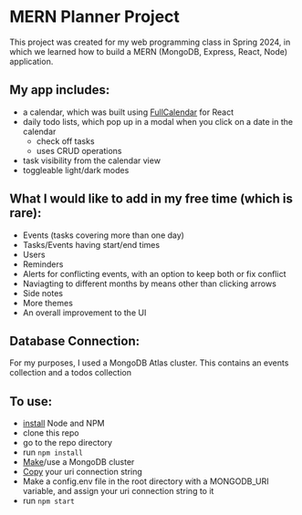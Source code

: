 # MERN Planner Project
This project was created for my web programming class in Spring 2024, in which we learned how to build a MERN (MongoDB, Express, React, Node) application.

## My app includes:
- a calendar, which was built using [FullCalendar](https://fullcalendar.io/docs) for React
- daily todo lists, which pop up in a modal when you click on a date in the calendar
  - check off tasks
  - uses CRUD operations
- task visibility from the calendar view
- toggleable light/dark modes

## What I would like to add in my free time (which is rare):
- Events (tasks covering more than one day)
- Tasks/Events having start/end times
- Users
- Reminders
- Alerts for conflicting events, with an option to keep both or fix conflict
- Naviagting to different months by means other than clicking arrows
- Side notes
- More themes
- An overall improvement to the UI

## Database Connection:
For my purposes, I used a MongoDB Atlas cluster. This contains an events collection and a todos collection

## To use:
- [install](https://nodejs.org/en) Node and NPM
- clone this repo
- go to the repo directory
- run ```npm install```
- [Make](https://www.mongodb.com/docs/atlas/tutorial/create-new-cluster/?msockid=2b00b33a7b60689e15eaa7f57aa26956)/use a MongoDB cluster
- [Copy](https://www.mongodb.com/docs/manual/reference/connection-string/#:~:text=If%20you%20selected%20a%20tool%2C%20download%20the%20tool.,the%20connection%20string%20with%20the%20database%20user%27s%20credentials.?msockid=2b00b33a7b60689e15eaa7f57aa26956) your uri connection string
- Make a config.env file in the root directory with a MONGODB_URI variable, and assign your uri connection string to it
- run ```npm start```
